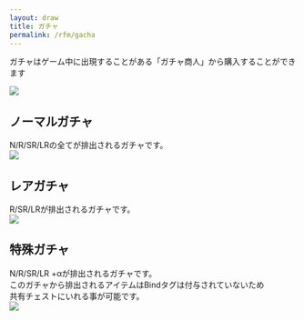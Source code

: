 ```yaml
---
layout: draw
title: ガチャ
permalink: /rfm/gacha
---
```


  
ガチャはゲーム中に出現することがある「ガチャ商人」から購入することができます

<a><img src="http://web.njj12.net/public/images/gacha.png"></a><br>

## ノーマルガチャ  
N/R/SR/LRの全てが排出されるガチャです。  
<a><img src="http://web.njj12.net/public/images/gachan.png"></a><br>

## レアガチャ  
R/SR/LRが排出されるガチャです。  
<a><img src="http://web.njj12.net/public/images/gachar.png"></a><br>

## 特殊ガチャ  
N/R/SR/LR +αが排出されるガチャです。  
このガチャから排出されるアイテムはBindタグは付与されていないため  
共有チェストにいれる事が可能です。  
<a><img src="http://web.njj12.net/public/images/gachasp.png"></a><br>


